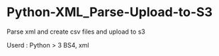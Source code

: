 # Python-XML_Parse-Upload-to-S3
Parse xml and create csv files and upload to s3


Userd :
  Python > 3
  BS4, xml
  
